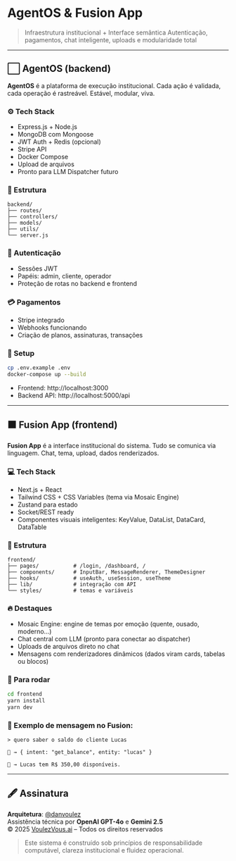 # AgentOS & Fusion App

> Infraestrutura institucional + Interface semântica
> Autenticação, pagamentos, chat inteligente, uploads e modularidade total

---

## ⬜ AgentOS (backend)

**AgentOS** é a plataforma de execução institucional. Cada ação é validada, cada operação é rastreável. Estável, modular, viva.

### ⚙️ Tech Stack

- Express.js + Node.js
- MongoDB com Mongoose
- JWT Auth + Redis (opcional)
- Stripe API
- Docker Compose
- Upload de arquivos
- Pronto para LLM Dispatcher futuro

### 📁 Estrutura

```
backend/
├── routes/
├── controllers/
├── models/
├── utils/
└── server.js
```

### 🔐 Autenticação

- Sessões JWT
- Papéis: admin, cliente, operador
- Proteção de rotas no backend e frontend

### 💳 Pagamentos

- Stripe integrado
- Webhooks funcionando
- Criação de planos, assinaturas, transações

### 🧪 Setup

```bash
cp .env.example .env
docker-compose up --build
```

- Frontend: http://localhost:3000  
- Backend API: http://localhost:5000/api

---

## ⬛ Fusion App (frontend)

**Fusion App** é a interface institucional do sistema. Tudo se comunica via linguagem. Chat, tema, upload, dados renderizados.

### 💻 Tech Stack

- Next.js + React
- Tailwind CSS + CSS Variables (tema via Mosaic Engine)
- Zustand para estado
- Socket/REST ready
- Componentes visuais inteligentes: KeyValue, DataList, DataCard, DataTable

### 📁 Estrutura

```
frontend/
├── pages/           # /login, /dashboard, /
├── components/      # InputBar, MessageRenderer, ThemeDesigner
├── hooks/           # useAuth, useSession, useTheme
├── lib/             # integração com API
└── styles/          # temas e variáveis
```

### 🔥 Destaques

- Mosaic Engine: engine de temas por emoção (quente, ousado, moderno…)
- Chat central com LLM (pronto para conectar ao dispatcher)
- Uploads de arquivos direto no chat
- Mensagens com renderizadores dinâmicos (dados viram cards, tabelas ou blocos)

### 🚀 Para rodar

```bash
cd frontend
yarn install
yarn dev
```

### 🧠 Exemplo de mensagem no Fusion:

```
> quero saber o saldo do cliente Lucas

🧠 → { intent: "get_balance", entity: "lucas" }

💬 → Lucas tem R$ 350,00 disponíveis.
```

---

## 🖋️ Assinatura

**Arquitetura**: [@danvoulez](https://github.com/danvoulez)  
Assistência técnica por **OpenAI GPT-4o** e **Gemini 2.5**  
© 2025 [VoulezVous.ai](https://voulezvous.ai) – Todos os direitos reservados

> Este sistema é construído sob princípios de responsabilidade computável, clareza institucional e fluidez operacional.